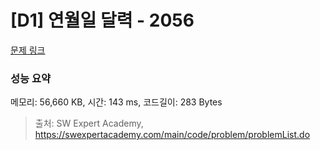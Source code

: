 # [D1] 연월일 달력 - 2056 

[문제 링크](https://swexpertacademy.com/main/code/problem/problemDetail.do?contestProbId=AV5QLkdKAz4DFAUq) 

### 성능 요약

메모리: 56,660 KB, 시간: 143 ms, 코드길이: 283 Bytes



> 출처: SW Expert Academy, https://swexpertacademy.com/main/code/problem/problemList.do